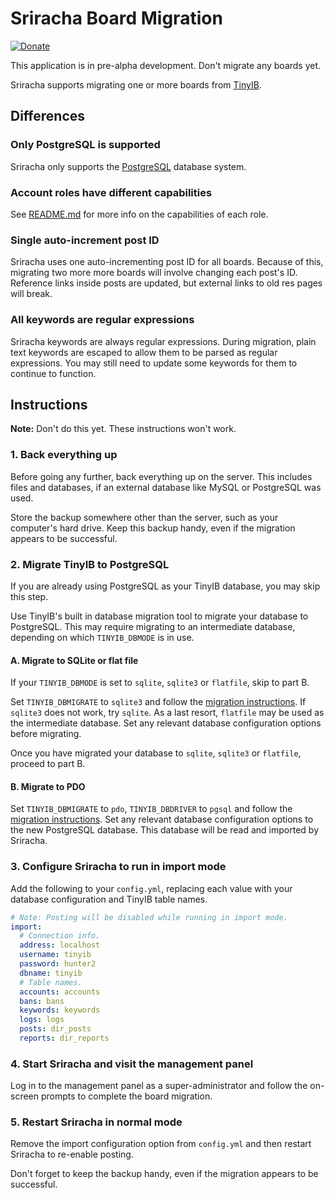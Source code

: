 # Sriracha Board Migration
[![Donate](https://img.shields.io/liberapay/receives/rocket9labs.com.svg?logo=liberapay)](https://liberapay.com/rocket9labs.com)

This application is in pre-alpha development. Don't migrate any boards yet.

Sriracha supports migrating one or more boards from [TinyIB](https://codeberg.org/tslocum/tinyib).

## Differences

### Only PostgreSQL is supported

Sriracha only supports the [PostgreSQL](https://www.postgresql.org) database system.

### Account roles have different capabilities

See [README.md](https://codeberg.org/tslocum/sriracha/src/branch/main/README.md)
for more info on the capabilities of each role.

### Single auto-increment post ID

Sriracha uses one auto-incrementing post ID for all boards. Because of this,
migrating two more more boards will involve changing each post's ID. Reference
links inside posts are updated, but external links to old res pages will break.

### All keywords are regular expressions

Sriracha keywords are always regular expressions. During migration, plain text
keywords are escaped to allow them to be parsed as regular expressions. You may
still need to update some keywords for them to continue to function.

## Instructions

**Note:** Don't do this yet. These instructions won't work.

### 1. Back everything up

Before going any further, back everything up on the server. This includes files
and databases, if an external database like MySQL or PostgreSQL was used.

Store the backup somewhere other than the server, such as your computer's hard
drive. Keep this backup handy, even if the migration appears to be successful.

### 2. Migrate TinyIB to PostgreSQL

If you are already using PostgreSQL as your TinyIB database, you may skip this step.

Use TinyIB's built in database migration tool to migrate your database to PostgreSQL.
This may require migrating to an intermediate database, depending on which `TINYIB_DBMODE`
is in use.

#### A. Migrate to SQLite or flat file

If your `TINYIB_DBMODE` is set to `sqlite`, `sqlite3` or `flatfile`, skip to part B.

Set `TINYIB_DBMIGRATE` to `sqlite3` and follow the [migration instructions](https://codeberg.org/tslocum/tinyib#migrate).
If `sqlite3` does not work, try `sqlite`. As a last resort, `flatfile` may be used
as the intermediate database. Set any relevant database configuration options
before migrating.

Once you have migrated your database to `sqlite`, `sqlite3` or `flatfile`, proceed to part B.

#### B. Migrate to PDO

Set `TINYIB_DBMIGRATE` to `pdo`, `TINYIB_DBDRIVER` to `pgsql` and follow the [migration instructions](https://codeberg.org/tslocum/tinyib#migrate).
Set any relevant database configuration options to the new PostgreSQL database.
This database will be read and imported by Sriracha.

### 3. Configure Sriracha to run in import mode

Add the following to your `config.yml`, replacing each value with your database
configuration and TinyIB table names.

```yaml
# Note: Posting will be disabled while running in import mode.
import:
  # Connection info.
  address: localhost
  username: tinyib
  password: hunter2
  dbname: tinyib
  # Table names.
  accounts: accounts
  bans: bans
  keywords: keywords
  logs: logs
  posts: dir_posts
  reports: dir_reports
```

### 4. Start Sriracha and visit the management panel

Log in to the management panel as a super-administrator and follow the
on-screen prompts to complete the board migration.

### 5. Restart Sriracha in normal mode

Remove the import configuration option from `config.yml` and then restart
Sriracha to re-enable posting.

Don't forget to keep the backup handy, even if the migration appears to
be successful.
